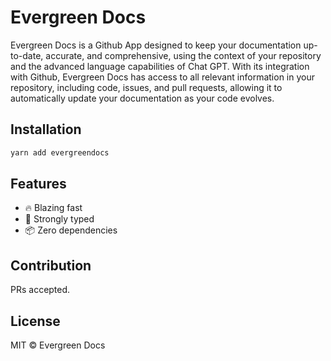 
# Evergreen Docs

Evergreen Docs is a Github App designed to keep your documentation up-to-date, accurate, and comprehensive, using the context of your repository and the advanced language capabilities of Chat GPT. With its integration with Github, Evergreen Docs has access to all relevant information in your repository, including code, issues, and pull requests, allowing it to automatically update your documentation as your code evolves.

## Installation

```sh
yarn add evergreendocs
```

## Features

-   🔥 Blazing fast
-   💪 Strongly typed
-   📦 Zero dependencies

## Contribution

PRs accepted.

## License

MIT © Evergreen Docs